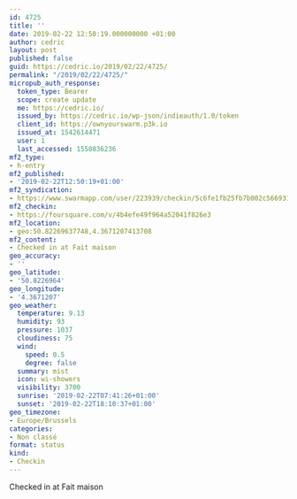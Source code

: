 ```yaml
---
id: 4725
title: ''
date: 2019-02-22 12:50:19.000000000 +01:00
author: cedric
layout: post
published: false
guid: https://cedric.io/2019/02/22/4725/
permalink: "/2019/02/22/4725/"
micropub_auth_response:
  token_type: Bearer
  scope: create update
  me: https://cedric.io/
  issued_by: https://cedric.io/wp-json/indieauth/1.0/token
  client_id: https://ownyourswarm.p3k.io
  issued_at: 1542614471
  user: 1
  last_accessed: 1550836236
mf2_type:
- h-entry
mf2_published:
- '2019-02-22T12:50:19+01:00'
mf2_syndication:
- https://www.swarmapp.com/user/223939/checkin/5c6fe1fb25fb7b002c566931
mf2_checkin:
- https://foursquare.com/v/4b4efe49f964a52041f826e3
mf2_location:
- geo:50.82269637748,4.3671207413708
mf2_content:
- Checked in at Fait maison
geo_accuracy:
- ''
geo_latitude:
- '50.8226964'
geo_longitude:
- '4.3671207'
geo_weather:
  temperature: 9.13
  humidity: 93
  pressure: 1037
  cloudiness: 75
  wind:
    speed: 0.5
    degree: false
  summary: mist
  icon: wi-showers
  visibility: 3700
  sunrise: '2019-02-22T07:41:26+01:00'
  sunset: '2019-02-22T18:10:37+01:00'
geo_timezone:
- Europe/Brussels
categories:
- Non classé
format: status
kind:
- Checkin
---
```

Checked in at Fait maison